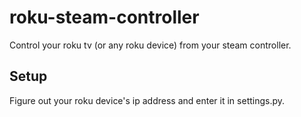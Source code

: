 # roku-steam-controller
Control your roku tv (or any roku device) from your steam controller.

## Setup
Figure out your roku device's ip address and enter it in settings.py.
